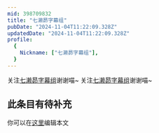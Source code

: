 ```yaml
---
mid: 398709832
title: "七濑昴字幕组"
pubDate: "2024-11-04T11:22:09.328Z"
updatedDate: "2024-11-04T11:22:09.328Z"
profile:
  {
    Nickname: ["七濑昴字幕组"],
  }
---
```


关注[七濑昴字幕组](https://space.bilibili.com/398709832)谢谢喵~ 关注[七濑昴字幕组](https://space.bilibili.com/398709832)谢谢喵~

## 此条目有待补充
你可以在[这里](https://github.com/Yuhanawa/VTuber.ICU-Content/edit/master/v/七濑昴字幕组/index.md)编辑本文
